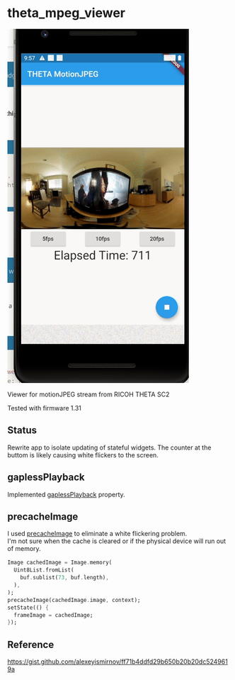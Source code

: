 # theta_mpeg_viewer

![Screenshot of MotionJPEG Viewer](doc/images/motion3.gif)

Viewer for motionJPEG stream from RICOH THETA SC2

Tested with firmware 1.31

## Status
Rewrite app to isolate updating of stateful widgets.  The counter at the buttom
is likely causing white flickers to the screen.

## gaplessPlayback

Implemented 
[gaplessPlayback](https://api.flutter.dev/flutter/widgets/Image/gaplessPlayback.html) property.

## precacheImage

I used [precacheImage](https://api.flutter.dev/flutter/widgets/precacheImage.html) to eliminate a white flickering problem.  
I'm not sure when the cache is cleared or if the physical 
device will run out of memory.

```dart
Image cachedImage = Image.memory(
  Uint8List.fromList(
    buf.sublist(73, buf.length),
  ),
);
precacheImage(cachedImage.image, context);
setState(() {
  frameImage = cachedImage;
});
```


## Reference

https://gist.github.com/alexeyismirnov/ff71b4ddfd29b650b20b20dc5249619a
